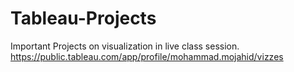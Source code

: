 # Tableau-Projects
Important Projects on visualization in  live class session.
https://public.tableau.com/app/profile/mohammad.mojahid/vizzes
